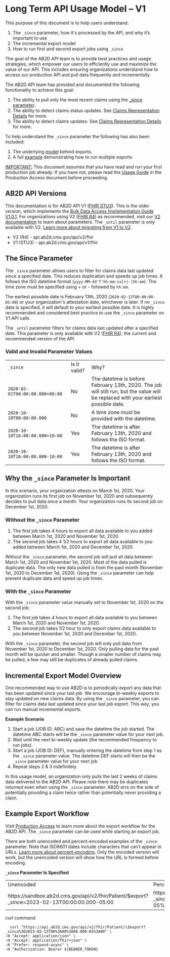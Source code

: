 

# Long Term API Usage Model – V1

This purpose of this document is to help users understand:



1. The `_since` parameter, how it's processed by the API, and why it’s important to use
2. The incremental export model
3. How to run first and second export jobs using `_since`

The goal of the AB2D API team is to provide best practices and usage strategies, which empower our users to efficiently use and maximize the value of our API.  This includes ensuring organizations understand how to access our production API and pull data frequently and incrementally.

The AB2D API team has provided and documented the following functionality to achieve this goal:

1. The ability to pull only the most recent claims using the [_since parameter](#the-since-parameter).
1. The ability to detect claims status updates. See [Claims Representation Details](./Claims%20Representation%20Details.md) for more.
1. The ability to detect claims updates. See [Claims Representation Details](./Claims%20Representation%20Details.md) for more.

To help understand the `_since` parameter the following has also been included:

1. The underlying [model](#incremental-export-model-overview) behind exports.
1. A full [example](#example-export-workflow) demonstrating how to run multiple exports

<span style="text-decoration:underline;">IMPORTANT:</span> This document assumes that you have read and run your first production job already. If you have not, please read the 
[Usage Guide](https://github.com/CMSgov/ab2d-pdp-documentation/blob/main/docs/Production%20Access.md#usage-guide) in the Production Access document before proceeding.

## AB2D API Versions
This documentation is for AB2D API V1 ([FHIR STU3](https://hl7.org/fhir/STU3/)). This is the older version, which implements the [Bulk Data Access Implementation Guide V1.0.1](https://hl7.org/fhir/uv/bulkdata/STU1.0.1/). For organizations using V2 ([FHIR R4](https://hl7.org/fhir/R4/)) as recommended, visit our [V2 documentation](https://github.com/CMSgov/ab2d-pdp-documentation/blob/main/docs/Long%20Term%20API%20Usage%20Model.md) to learn about parameters. The `_until` parameter is only available with V2.  [Learn more about migrating from V1 to V2](https://github.com/CMSgov/ab2d-pdp-documentation/raw/main/AB2D%20STU3-R4%20Migration%20Guide%20Final.xlsx). 


- V2 (R4) - api.ab2d.cms.gov/api/v2/fhir
- V1 (STU3) - api.ab2d.cms.gov/api/v1/fhir

## The Since Parameter ##

The `_since` parameter allows users to filter for claims data last updated since a specified date. This reduces duplication and speeds up job times. It follows the ISO datetime format (`yyyy-MM-dd'T'hh:mm:ss[+|-]hh:mm`). The time zone must be specified using + or - followed by `hh:mm`. 

The earliest possible date is February 13th, 2020 (`2020-02-13T00:00:00-05:00`) or your organization's attestation date, whichever is later. If no `_since` date is specified, it will default to your earliest possible date. It is highly recommended and considered best practice to use the `_since` parameter on V1 API calls. 

The `_until` parameter filters for claims data last updated after a specified date. This parameter is only available with V2 ([FHIR R4](https://hl7.org/fhir/R4/)), the current and recommended version of the API. 

### Valid and Invalid Parameter Values

<table>
  <tr>
   <td><code>_since</code>
   </td>
   <td>Is it valid?
   </td>
   <td>Why?
   </td>
  </tr>
  <tr>
   <td><code>2020-02-01T00:00:00.000+00:00</code>
   </td>
   <td>No
   </td>
   <td>The datetime is before February 13th, 2020. The job will still run, but the value will be replaced with your earliest possible date. 
   </td>
  </tr>
  <tr>
   <td><code>2020-10-10T00:00:00.000</code>
   </td>
   <td>No
   </td>
   <td>A time zone must be provided with the datetime.
   </td>
  </tr>
  <tr>
   <td><code>2020-10-10T16:00:00.000+10:00</code>
   </td>
   <td>Yes
   </td>
   <td>The datetime is after February 13th, 2020 and follows the ISO format.
   </td>
  </tr>
  <tr>
   <td><code>2020-10-10T16:00:00.000-10:00</code>
   </td>
   <td>Yes
   </td>
   <td>The datetime is after February 13th, 2020 and follows the ISO format.
   </td>
  </tr>
</table>


## Why the `_since` Parameter Is Important
In this scenario, your organization attests on March 1st, 2020. Your organization runs its first job on November 1st, 2020 and subsequently decides to pull data once a month. Your organization runs its second job on December 1st, 2020.

### Without the `_since` Parameter ###

1. The first job takes 4 hours to export all data available to you added between March 1st, 2020 and November 1st, 2020.
2. The second job takes 4 1/2 hours to export all data available to you added between March 1st, 2020 and December 1st, 2020.

Without the `_since` parameter, the second job will pull all data between March 1st, 2020 and November 1st, 2020. Most of the data pulled is duplicate data. The only 
new data pulled is from the past month (November 1st, 2020 to December 1st, 2020). Using the `_since` parameter can help prevent duplicate data and speed up job times.

### With the `_since` Parameter ###
With the `_since` parameter value manually set to November 1st, 2020 on the second job:

1. The first job takes 4 hours to export all data available to you between March 1st, 2020 and November 1st, 2020.
2. The second job takes 1/2 hour to only export claims data available to you between November 1st, 2020 and December 1st, 2020.

With the `_since` parameter, the second job will only pull data from November 1st, 2020 to December 1st, 2020. Only 
pulling data for the past month will be quicker and smaller. Though a smaller number of claims may be pulled, a few may 
still be duplicates of already pulled claims.

## Incremental Export Model Overview

One recommended way to use AB2D is to periodically export any data that has been updated since your last job. We encourage bi-weekly exports to stay updated on new claims data. By using the `_since` parameter, you can filter for claims data last updated since your last job export. This way, you can run manual incremental exports. 

**Example Scenario**
1. Start a job (JOB ID: ABC) and save the datetime the job started. The datetime ABC starts will be the `_since` parameter value for your next job.
2. Wait until the next bi-weekly update (the recommended frequency to run jobs).
3. Start a job (JOB ID: DEF), manually entering the datetime from step 1 as the `_since` parameter value. The datetime DEF starts will then be the `_since` parameter value for your next job.
4. Repeat steps 2 & 3 indefinitely.

In this usage model, an organization only pulls the last 2 weeks of claims data delivered to the AB2D API. Please note there may be duplicates returned even when using the `_since` parameter. AB2D errs on the side of potentially providing a claim twice rather than potentially never providing a claim.

## Example Export Workflow ##
Visit [Production Access](https://github.com/CMSgov/ab2d-pdp-documentation/blob/main/docs/Production%20Access.md#expected-workflow) to learn more about the export workflow for the AB2D API. The `_since` parameter can be used while starting an export job. 

There are both unencoded and percent-encoded examples of the `_since` parameter. Note that ISO8601 dates include characters that can’t appear in URLs. [Learn more about percent-encoding](https://en.wikipedia.org/wiki/Percent-encoding). Only the encoded version will work, but the unencoded version will show how the URL is formed before encoding.

**`_since` Parameter Is Specified**
<table>
  <tr>
   <td>Unencoded
   </td>
   <td>Percent-encoded
   </td>
  </tr>
  <tr>
   <td>https://sandbox.ab2d.cms.gov/api/v2/fhir/Patient/$export?_since=2023-02-13T00:00:00.000-05:00
   </td>
   <td>https://sandbox.ab2d.cms.gov/api/v2/fhir/Patient/$export?_since%3D2023-02-13T00%3A00%3A00.000-05%3A00
   </td>
  </tr>
</table>

curl command 

 ```
   curl "https://api.ab2d.cms.gov/api/v2/fhir/Patient/\$export?_since%3D2023-02-13T00%3A00%3A00.000-05%3A00" \
-H "Accept: application/json" \
-H "Accept: application/fhir+json" \
-H "Prefer: respond-async" \
-H "Authorization: Bearer ${BEARER_TOKEN}
   ```
